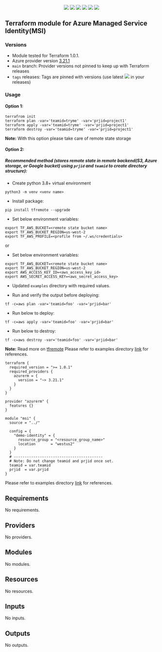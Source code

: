 <p align="center">
    <a href="https://github.com/tomarv2/terraform-azure-msi/actions/workflows/pre-commit.yml" alt="Pre Commit">
        <img src="https://github.com/tomarv2/terraform-azure-msi/actions/workflows/pre-commit.yml/badge.svg?branch=main" /></a>
    <a href="https://www.apache.org/licenses/LICENSE-2.0" alt="license">
        <img src="https://img.shields.io/github/license/tomarv2/terraform-azure-msi" /></a>
    <a href="https://github.com/tomarv2/terraform-azure-msi/tags" alt="GitHub tag">
        <img src="https://img.shields.io/github/v/tag/tomarv2/terraform-azure-msi" /></a>
    <a href="https://github.com/tomarv2/terraform-azure-msi/pulse" alt="Activity">
        <img src="https://img.shields.io/github/commit-activity/m/tomarv2/terraform-azure-msi" /></a>
    <a href="https://stackoverflow.com/users/6679867/tomarv2" alt="Stack Exchange reputation">
        <img src="https://img.shields.io/stackexchange/stackoverflow/r/6679867"></a>
    <a href="https://twitter.com/intent/follow?screen_name=tomar_v2" alt="follow on Twitter">
        <img src="https://img.shields.io/twitter/follow/tomar_v2?style=social&logo=twitter"></a>
</p>

## Terraform module for Azure Managed Service Identity(MSI)

### Versions

- Module tested for Terraform 1.0.1.
- Azure provider version [3.21.1](https://registry.terraform.io/providers/hashicorp/azurerm/latest)
- `main` branch: Provider versions not pinned to keep up with Terraform releases
- `tags` releases: Tags are pinned with versions (use latest
        <a href="https://github.com/tomarv2/terraform-azure-msi/tags" alt="GitHub tag">
        <img src="https://img.shields.io/github/v/tag/tomarv2/terraform-azure-msi" /></a>
  in your releases)

### Usage

#### Option 1:

```
terrafrom init
terraform plan -var='teamid=tryme' -var='prjid=project1'
terraform apply -var='teamid=tryme' -var='prjid=project1'
terraform destroy -var='teamid=tryme' -var='prjid=project1'
```
**Note:** With this option please take care of remote state storage

#### Option 2:

##### Recommended method (stores remote state in remote backend(S3,  Azure storage, or Google bucket) using `prjid` and `teamid` to create directory structure):

- Create python 3.8+ virtual environment
```
python3 -m venv <venv name>
```

- Install package:
```
pip install tfremote --upgrade
```

- Set below environment variables:
```
export TF_AWS_BUCKET=<remote state bucket name>
export TF_AWS_BUCKET_REGION=us-west-2
export TF_AWS_PROFILE=<profile from ~/.ws/credentials>
```

or

- Set below environment variables:
```
export TF_AWS_BUCKET=<remote state bucket name>
export TF_AWS_BUCKET_REGION=us-west-2
export AWS_ACCESS_KEY_ID=<aws_access_key_id>
export AWS_SECRET_ACCESS_KEY=<aws_secret_access_key>
```

- Updated `examples` directory with required values.

- Run and verify the output before deploying:
```
tf -c=aws plan -var='teamid=foo' -var='prjid=bar'
```

- Run below to deploy:
```
tf -c=aws apply -var='teamid=foo' -var='prjid=bar'
```

- Run below to destroy:
```
tf -c=aws destroy -var='teamid=foo' -var='prjid=bar'
```

**Note:** Read more on [tfremote](https://github.com/tomarv2/tfremote)
Please refer to examples directory [link](examples) for references.

```
terraform {
  required_version = ">= 1.0.1"
  required_providers {
    azurerm = {
      version = "~> 3.21.1"
    }
  }
}

provider "azurerm" {
  features {}
}

module "msi" {
  source = "../"

  config = {
    "demo-identity" = {
      resource_group = "<resource_group_name>"
      location       = "westus2"
    }
  }
  # -----------------------------------------
  # Note: Do not change teamid and prjid once set.
  teamid = var.teamid
  prjid  = var.prjid
}
```

Please refer to examples directory [link](examples) for references.

<!-- BEGIN_TF_DOCS -->
## Requirements

No requirements.

## Providers

No providers.

## Modules

No modules.

## Resources

No resources.

## Inputs

No inputs.

## Outputs

No outputs.
<!-- END_TF_DOCS -->
